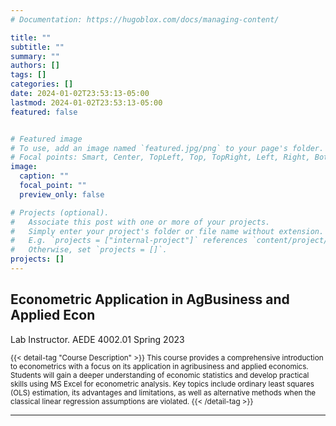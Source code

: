 ```yaml
---
# Documentation: https://hugoblox.com/docs/managing-content/

title: ""
subtitle: ""
summary: ""
authors: []
tags: []
categories: []
date: 2024-01-02T23:53:13-05:00
lastmod: 2024-01-02T23:53:13-05:00
featured: false


# Featured image
# To use, add an image named `featured.jpg/png` to your page's folder.
# Focal points: Smart, Center, TopLeft, Top, TopRight, Left, Right, BottomLeft, Bottom, BottomRight.
image:
  caption: ""
  focal_point: ""
  preview_only: false

# Projects (optional).
#   Associate this post with one or more of your projects.
#   Simply enter your project's folder or file name without extension.
#   E.g. `projects = ["internal-project"]` references `content/project/deep-learning/index.md`.
#   Otherwise, set `projects = []`.
projects: []
---
```


## Econometric Application in AgBusiness and Applied Econ
Lab Instructor. AEDE 4002.01 Spring 2023 
<!-- **[[Syllabus]](https://jareonline.org/articles/upgrading-food-product-quality-evaluating-the-impact-of-competition-and-non-tariff-measures/)** -->



<span style="font-size: smaller;">
{{< detail-tag "Course Description" >}}
This course provides a comprehensive introduction to econometrics with a focus on its application in agribusiness and applied economics. Students will gain a deeper understanding of economic statistics and develop practical skills using MS Excel for econometric analysis. Key topics include ordinary least squares (OLS) estimation, its advantages and limitations, as well as alternative methods when the classical linear regression assumptions are violated.
{{< /detail-tag >}}
</span>

<br>

---
